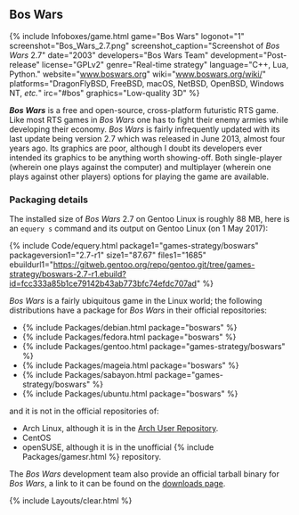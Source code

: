 ## Bos Wars
{% include Infoboxes/game.html game="Bos Wars" logonot="1" screenshot="Bos_Wars_2.7.png" screenshot_caption="Screenshot of <i>Bos Wars</i> 2.7" date="2003" developers="Bos Wars Team" development="Post-release" license="GPLv2" genre="Real-time strategy" language="C++, Lua, Python." website="<a href='https://www.boswars.org/' link='_blank'>www.boswars.org</a>" wiki="<a href='https://www.boswars.org/wiki/' link='_blank'>www.boswars.org/wiki/</a>" platforms="DragonFlyBSD, FreeBSD, macOS, NetBSD, OpenBSD, Windows NT, <i>etc.</i>" irc="#bos" graphics="Low-quality 3D" %}

***Bos Wars*** is a free and open-source, cross-platform futuristic RTS game. Like most RTS games in *Bos Wars* one has to fight their enemy armies while developing their economy. *Bos Wars* is fairly infrequently updated with its last update being version 2.7 which was released in June 2013, almost four years ago. Its graphics are poor, although I doubt its developers ever intended its graphics to be anything worth showing-off. Both single-player (wherein one plays against the computer) and multiplayer (wherein one plays against other players) options for playing the game are available.

### Packaging details
The installed size of *Bos Wars* 2.7 on Gentoo Linux is roughly 88 MB, here is an `equery s` command and its output on Gentoo Linux (on 1 May 2017):

{% include Code/equery.html package1="games-strategy/boswars" packageversion1="2.7-r1" size1="87.67" files1="1685" ebuildurl1="https://gitweb.gentoo.org/repo/gentoo.git/tree/games-strategy/boswars-2.7-r1.ebuild?id=fcc333a85b1ce79142b43ab773bfc74efdc707ad" %}

*Bos Wars* is a fairly ubiquitous game in the Linux world; the following distributions have a package for *Bos Wars* in their official repositories:

* {% include Packages/debian.html package="boswars" %}
* {% include Packages/fedora.html package="boswars" %}
* {% include Packages/gentoo.html package="games-strategy/boswars" %}
* {% include Packages/mageia.html package="boswars" %}
* {% include Packages/sabayon.html package="games-strategy/boswars" %}
* {% include Packages/ubuntu.html package="boswars" %}

and it is not in the official repositories of:

* Arch Linux, although it is in the [Arch User Repository](https://aur.archlinux.org/packages/boswars).
* CentOS
* openSUSE, although it is in the unofficial {% include Packages/gamesr.html %} repository.

The *Bos Wars* development team also provide an official tarball binary for *Bos Wars*, a link to it can be found on the [downloads page](https://www.boswars.org/download.shtml).

{% include Layouts/clear.html %}
